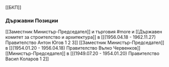 [[БКП]]

### Държавни Позиции
[[Заместник Министър-Председател]] и търговия #more и [[Държавен комитет за строителство и архитектура]] в [[(1956.04.18 - 1962.11.27) Правителство Антон Югов 1 2 3]]
[[Заместник Министър-Председател]] в [[(1954.01.20 - 1956.04.18) Правителство Вълко Червенков]]
[[Министър-Председател]] в [[(1949.07.20 - 1954.01.20) Правителство Васил Коларов 1 2]]